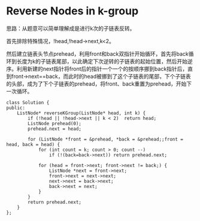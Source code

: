 # Reverse Nodes in k-group

思路：从题意可以简单理解成是进行k次的子链表反转。

首先排除特殊情况，!head,!head→next,k<2。

然后建立链表头节点prehead，利用front和back双指针开始循环，首先将back循环到长度为k的子链表尾部，以此确定下次逆转的子链表的起始位置，然后开始逆序。利用新建的next指针将front后的指针一个一个的按顺序挪到back指针后，直到front→next==back，而此时的head被挪到了这个子链表的尾部，下个子链表的头部，成为了下个子链表的prehead，将front、back重置为prehead，开始下一次循环。

    class Solution {
    public:
        ListNode* reverseKGroup(ListNode* head, int k) {
            if (!head || !head->next || k < 2)  return head;
            ListNode prehead(0);
            prehead.next = head;
            
            for (ListNode *front = &prehead, *back = &prehead;;front = head, back = head) {
                for (int count = k; count > 0; count --)
                    if (!(back=back->next)) return prehead.next;
                
                for (head = front->next; front->next != back;) {
                    ListNode *next = front->next;
                    front->next = next->next;
                    next->next = back->next;
                    back->next = next;
                }
            }
            return prehead.next;
        }
    };